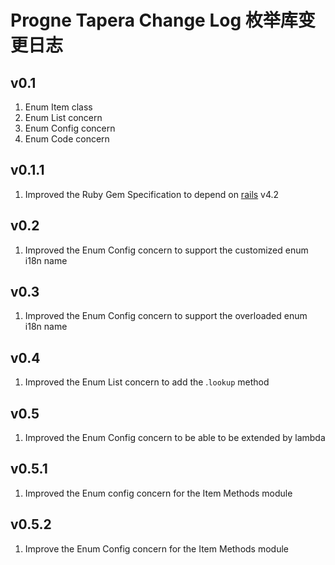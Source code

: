 # Progne Tapera Change Log 枚举库变更日志

## v0.1
1. Enum Item class
2. Enum List concern
3. Enum Config concern
4. Enum Code concern

## v0.1.1
1. Improved the Ruby Gem Specification to depend on [rails](https://github.com/rails/rails) v4.2

## v0.2
1. Improved the Enum Config concern to support the customized enum i18n name

## v0.3
1. Improved the Enum Config concern to support the overloaded enum i18n name

## v0.4
1. Improved the Enum List concern to add the .``lookup`` method

## v0.5
1. Improved the Enum Config concern to be able to be extended by lambda

## v0.5.1
1. Improved the Enum config concern for the Item Methods module

## v0.5.2
1. Improve the Enum Config concern for the Item Methods module
